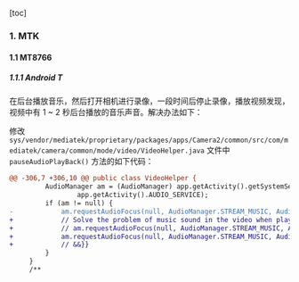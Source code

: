 [toc]

### 1. MTK

#### 1.1 MT8766

##### 1.1.1 Android T

在后台播放音乐，然后打开相机进行录像，一段时间后停止录像，播放视频发现，视频中有 1 ~ 2 秒后台播放的音乐声音。解决办法如下：

修改 `sys/vendor/mediatek/proprietary/packages/apps/Camera2/common/src/com/mediatek/camera/common/mode/video/VideoHelper.java` 文件中 `pauseAudioPlayBack()` 方法的如下代码：

```diff
@@ -306,7 +306,10 @@ public class VideoHelper {
         AudioManager am = (AudioManager) app.getActivity().getSystemService(
                 app.getActivity().AUDIO_SERVICE);
         if (am != null) {
-            am.requestAudioFocus(null, AudioManager.STREAM_MUSIC, AudioManager.AUDIOFOCUS_GAIN);
+            // Solve the problem of music sound in the video when playing music by qty {{&&
+            // am.requestAudioFocus(null, AudioManager.STREAM_MUSIC, AudioManager.AUDIOFOCUS_GAIN);
+            am.requestAudioFocus(null, AudioManager.STREAM_MUSIC, AudioManager.AUDIOFOCUS_GAIN_TRANSIENT);
+            // &&}}
         }
     }
     /**
```

